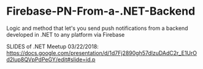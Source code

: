 # Firebase-PN-From-a-.NET-Backend
Logic and method that let's you send push notifications from a backend developed in .NET to any platform via Firebase

SLIDES of .NET Meetup 03/22/2018: https://docs.google.com/presentation/d/1d7Fj2890gh57dlzuDAdC2r_E1UrOd2lup8QVpPdPeGY/edit#slide=id.p 
